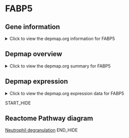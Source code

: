 <h1>FABP5</h1>

<h2>Gene information</h2>
<details>
  <summary>Click to view the depmap.org information for FABP5</summary>
  <iframe src="https://depmap.org/portal/gene/FABP5?tab=about" style="border:none;width:100%;height:800px"></iframe>
</details>

<h2>Depmap overview</h2>
<details>
  <summary>Click to view the depmap.org summary for FABP5</summary>
  <iframe src="https://depmap.org/portal/gene/FABP5?tab=overview" style="border:none;width:100%;height:800px"></iframe>
</details>

<h2>Depmap expression</h2>
<details>
  <summary>Click to view the depmap.org expression data for FABP5</summary>
  <iframe src="https://depmap.org/portal/gene/FABP5?tab=characterization" style="border:none;width:100%;height:800px"></iframe>
</details>


START_HIDE
<h2>Reactome Pathway diagram</h2>
<a href="https://reactome.org/PathwayBrowser/#/R-HSA-6798695">Neutrophil degranulation</a>
END_HIDE


